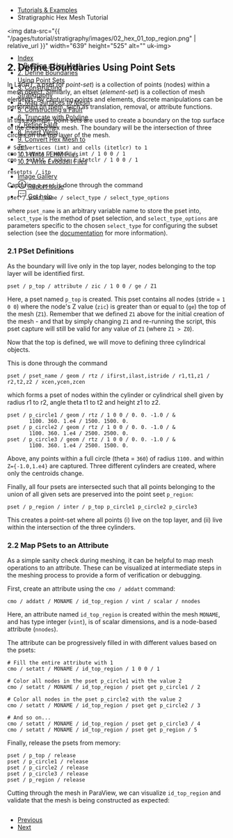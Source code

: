 <!-- Begin breadcrumb -->
<ul class="uk-breadcrumb">
    <li><a href="{{ "/pages/tutorial/index.html" | relative_url }}">Tutorials &amp; Examples</a></li>
    <li><span>Stratigraphic Hex Mesh Tutorial</span></li>
</ul>
<!-- End breadcrumb -->

<!-- Begin image -->
<img data-src="{{ "/pages/tutorial/stratigraphy/images/02_hex_01_top_region.png" | relative_url }}" width="639" height="525" alt="" uk-img>
<br/>
<!-- End image -->

<h2 id="psets" class="uk-h3 uk-margin-remove">2. Define Boundaries Using Point Sets</h2>

In LaGriT, a pset (or *point-set*) is a collection of points (nodes) within a 
mesh object. Similarly, an eltset (*element-set*) is a collection of mesh
elements. By capturing points and elements, discrete manipulations can be
performed on them, such as translation, removal, or attribute functions. 

In this example, point sets are used to create a boundary on the top surface of 
the created hex mesh. The boundary will be the intersection of three circles on
the top layer of the mesh.

```
# Set vertices (imt) and cells (itetlcr) to 1
cmo / setatt / mohex / imt / 1 0 0 / 1
cmo / setatt / mohex / itetclr / 1 0 0 / 1

resetpts / itp
```

Capturing a `pset` is done through the command

```
pset / pset_name / select_type / select_type_options
```

where `pset_name` is an arbitrary variable name to store the pset into, 
`select_type` is the method of pset selection, and `select_type_options` are
parameters specific to the chosen `select_type` for configuring the subset
selection (see the [documentation](../../docs/commands/PSET.md) for more information).

### 2.1 PSet Definitions

As the boundary will live only in the top layer, nodes belonging to the top 
layer will be identified first.

```
pset / p_top / attribute / zic / 1 0 0 / ge / Z1
```

Here, a pset named `p_top` is created. This pset contains all nodes 
(stride = `1 0 0`) where the node's Z value (`zic`) is greater than or equal to
(`ge`) the top of the mesh (`Z1`). Remember that we defined `Z1` above for the
initial creation of the mesh - and that by simply changing `Z1` and re-running
the script, this pset capture will still be valid for any value of `Z1`
(where `Z1 > Z0`).

Now that the top is defined, we will move to defining three cylindrical
objects.

This is done through the command

```
pset / pset_name / geom / rtz / ifirst,ilast,istride / r1,t1,z1 / r2,t2,z2 / xcen,ycen,zcen
```

which forms a pset of nodes within the cylinder or cylindrical shell given by 
radius r1 to r2, angle theta t1 to t2 and height z1 to z2.

```
pset / p_circle1 / geom / rtz / 1 0 0 / 0. 0. -1.0 / &
       1100. 360. 1.e4 / 1500. 1500. 0.
pset / p_circle2 / geom / rtz / 1 0 0 / 0. 0. -1.0 / &
       1100. 360. 1.e4 / 2500. 2500. 0.
pset / p_circle3 / geom / rtz / 1 0 0 / 0. 0. -1.0 / &
       1100. 360. 1.e4 / 2500. 1500. 0.
```

Above, any points within a full circle (theta = `360`) of radius `1100.` and 
within `Z={-1.0,1.e4}` are captured. Three different cylinders are created,
where only the centroids change.

Finally, all four psets are intersected such that all points belonging to the
union of all given sets are preserved into the point seet `p_region`:

```
pset / p_region / inter / p_top p_circle1 p_circle2 p_circle3
```

This creates a point-set where all points (i) live on the top layer, and (ii)
live within the intersection of the three cylinders.

### 2.2 Map PSets to an Attribute

As a simple sanity check during meshing, it can be helpful to map mesh
operations to an attribute. These can be visualized at intermediate steps in
the meshing process to provide a form of verification or debugging.

First, create an attribute using the `cmo / addatt` command:

```
cmo / addatt / MONAME / id_top_region / vint / scalar / nnodes
```

Here, an attribute named `id_top_region` is created within the mesh `MONAME`,
and has type integer (`vint`), is of scalar dimensions, and is a node-based
attribute (`nnodes`).

The attribute can be progressively filled in with different values based on
the psets:

```
# Fill the entire attribute with 1
cmo / setatt / MONAME / id_top_region / 1 0 0 / 1

# Color all nodes in the pset p_circle1 with the value 2
cmo / setatt / MONAME / id_top_region / pset get p_circle1 / 2

# Color all nodes in the pset p_circle2 with the value 2
cmo / setatt / MONAME / id_top_region / pset get p_circle2 / 3

# And so on...
cmo / setatt / MONAME / id_top_region / pset get p_circle3 / 4
cmo / setatt / MONAME / id_top_region / pset get p_region / 5
```

Finally, release the psets from memory:

```
pset / p_top / release
pset / p_circle1 / release
pset / p_circle2 / release
pset / p_circle3 / release
pset / p_region / release
```

Cutting through the mesh in ParaView, we can visualize `id_top_region` and
validate that the mesh is being constructed as expected:

<!-- Lightbox image -->
<div class="uk-child-width-1-2@m" uk-grid uk-lightbox="animation: slide">
    <div>
        <a class="uk-inline" href="{{ "/pages/tutorial/stratigraphy/images/ch2_transparent_cbar.png" | relative_url }}" data-caption="Visualization of id_top_region">
            <img src="{{ "/pages/tutorial/stratigraphy/images/ch2_transparent_cbar.png" | relative_url }}" alt="">
        </a>
    </div>
</div>

<!-- Next / Prev -->
<ul class="uk-pagination">
    <li><a href="{{ "/pages/tutorial/stratigraphy/step_01.html" | relative_url }}"><span class="uk-margin-small-right" uk-pagination-previous></span> Previous</a></li>
    <li class="uk-margin-auto-left"><a href="{{ "/pages/tutorial/stratigraphy/step_03.html" | relative_url }}">Next <span class="uk-margin-small-left" uk-pagination-next></span></a></li>
</ul>

<!-- Sidebar -->
<div class="tm-sidebar-right uk-visible@l">
    <div uk-sticky="offset: 160" class="uk-sticky uk-active uk-sticky-fixed" style="position: fixed; top: 160px; width: 200px;">
        <ul uk-scrollspy-nav="closest: li; scroll: true; offset: 100" class="uk-nav uk-nav-default tm-nav uk-nav-parent-icon">
            <li class=""><a href="{{ "/pages/tutorial/stratigraphy/index.html" | relative_url }}">Index</a></li>
            <li class=""><a href="{{ "/pages/tutorial/stratigraphy/step_01.html" | relative_url }}">1. Building a Hex Mesh</a></li>
            <li class="uk-active"><a href="#psets">2. Define Boundaries Using Point Sets</a></li>
            <li class=""><a href="{{ "/pages/tutorial/stratigraphy/step_03.html" | relative_url }}">3. Constructing Stratigraphy</a></li>
            <li class=""><a href="{{ "/pages/tutorial/stratigraphy/step_04.html" | relative_url }}">4. Map Surfaces to Mesh</a></li>
            <li class=""><a href="{{ "/pages/tutorial/stratigraphy/step_05.html" | relative_url }}">5. Constructing a Fault</a></li>
            <li class=""><a href="{{ "/pages/tutorial/stratigraphy/step_06.html" | relative_url }}">6. Truncate with Polyline</a></li>
            <li class=""><a href="{{ "/pages/tutorial/stratigraphy/step_07.html" | relative_url }}">7. Refine Fault</a></li>
            <li class=""><a href="{{ "/pages/tutorial/stratigraphy/step_08.html" | relative_url }}">8. Insert Wells</a></li>
            <li class=""><a href="{{ "/pages/tutorial/stratigraphy/step_09.html" | relative_url }}">9. Convert Hex Mesh to Tet</a></li>
            <li class=""><a href="{{ "/pages/tutorial/stratigraphy/step_10_fehm.html" | relative_url }}">10.1 Write FEHM Files</a></li>
            <li class=""><a href="{{ "/pages/tutorial/stratigraphy/step_10_exo.html" | relative_url }}">10.2 Write ExodusII Files</a></li>
            <li class="uk-nav-divider"></li>
            <!---->
            <li><a href="{{ "/pages/tutorial/stratigraphy/images/gallery.html" | relative_url }}" target="_blank"><span uk-icon="icon: image" class="uk-margin-small-right uk-icon"></span> <span class="uk-text-middle">Image Gallery</span></a></li>
            <li><a href="https://github.com/lanl/LaGriT/issues" target="_blank"><span uk-icon="icon: warning" class="uk-margin-small-right uk-icon"><svg width="20" height="20" viewBox="0 0 20 20" xmlns="http://www.w3.org/2000/svg" data-svg="warning"><circle cx="10" cy="14" r="1"></circle><circle fill="none" stroke="#000" stroke-width="1.1" cx="10" cy="10" r="9"></circle><path d="M10.97,7.72 C10.85,9.54 10.56,11.29 10.56,11.29 C10.51,11.87 10.27,12 9.99,12 C9.69,12 9.49,11.87 9.43,11.29 C9.43,11.29 9.16,9.54 9.03,7.72 C8.96,6.54 9.03,6 9.03,6 C9.03,5.45 9.46,5.02 9.99,5 C10.53,5.01 10.97,5.44 10.97,6 C10.97,6 11.04,6.54 10.97,7.72 L10.97,7.72 Z"></path></svg></span> <span class="uk-text-middle">Report issue</span></a></li>
            <li><a href="mailto:lagrit-dev@lanl.gov" target="_blank"><span uk-icon="icon: commenting" class="uk-margin-small-right uk-icon"><svg width="20" height="20" viewBox="0 0 20 20" xmlns="http://www.w3.org/2000/svg" data-svg="commenting"><polygon fill="none" stroke="#000" points="1.5,1.5 18.5,1.5 18.5,13.5 10.5,13.5 6.5,17.5 6.5,13.5 1.5,13.5"></polygon><circle cx="10" cy="8" r="1"></circle><circle cx="6" cy="8" r="1"></circle><circle cx="14" cy="8" r="1"></circle></svg></span> <span class="uk-text-middle">Get help</span></a></li>
        </ul>
    </div>
</div>